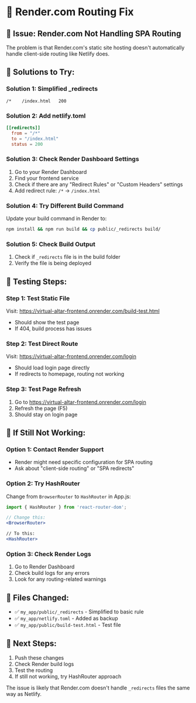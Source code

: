# 🔧 Render.com Routing Fix

## 🚨 **Issue: Render.com Not Handling SPA Routing**

The problem is that Render.com's static site hosting doesn't automatically handle client-side routing like Netlify does.

## 🔧 **Solutions to Try:**

### **Solution 1: Simplified _redirects**
```
/*    /index.html   200
```

### **Solution 2: Add netlify.toml**
```toml
[[redirects]]
  from = "/*"
  to = "/index.html"
  status = 200
```

### **Solution 3: Check Render Dashboard Settings**
1. Go to your Render Dashboard
2. Find your frontend service
3. Check if there are any "Redirect Rules" or "Custom Headers" settings
4. Add redirect rule: `/*` → `/index.html`

### **Solution 4: Try Different Build Command**
Update your build command in Render to:
```bash
npm install && npm run build && cp public/_redirects build/
```

### **Solution 5: Check Build Output**
1. Check if `_redirects` file is in the build folder
2. Verify the file is being deployed

## 🧪 **Testing Steps:**

### **Step 1: Test Static File**
Visit: https://virtual-altar-frontend.onrender.com/build-test.html
- Should show the test page
- If 404, build process has issues

### **Step 2: Test Direct Route**
Visit: https://virtual-altar-frontend.onrender.com/login
- Should load login page directly
- If redirects to homepage, routing not working

### **Step 3: Test Page Refresh**
1. Go to https://virtual-altar-frontend.onrender.com/login
2. Refresh the page (F5)
3. Should stay on login page

## 🚨 **If Still Not Working:**

### **Option 1: Contact Render Support**
- Render might need specific configuration for SPA routing
- Ask about "client-side routing" or "SPA redirects"

### **Option 2: Try HashRouter**
Change from `BrowserRouter` to `HashRouter` in App.js:
```jsx
import { HashRouter } from 'react-router-dom';

// Change this:
<BrowserRouter>

// To this:
<HashRouter>
```

### **Option 3: Check Render Logs**
1. Go to Render Dashboard
2. Check build logs for any errors
3. Look for any routing-related warnings

## 📝 **Files Changed:**
- ✅ `my_app/public/_redirects` - Simplified to basic rule
- ✅ `my_app/netlify.toml` - Added as backup
- ✅ `my_app/public/build-test.html` - Test file

## 🚀 **Next Steps:**
1. Push these changes
2. Check Render build logs
3. Test the routing
4. If still not working, try HashRouter approach

The issue is likely that Render.com doesn't handle `_redirects` files the same way as Netlify. 